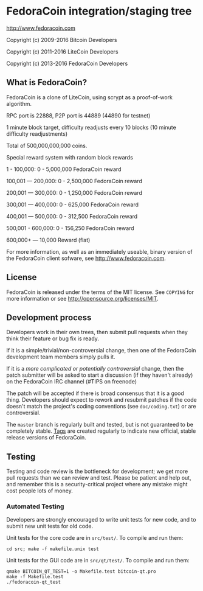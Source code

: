 FedoraCoin integration/staging tree
================================

http://www.fedoracoin.com

Copyright (c) 2009-2016 Bitcoin Developers

Copyright (c) 2011-2016 LiteCoin Developers

Copyright (c) 2013-2016 FedoraCoin Developers

What is FedoraCoin?
----------------

FedoraCoin is a clone of LiteCoin, using scrypt as a proof-of-work algorithm.

RPC port is 22888, P2P port is 44889 (44890 for testnet)

1 minute block target, difficulty readjusts every 10 blocks (10 minute difficulty readjustments)

Total of 500,000,000,000 coins. 

Special reward system with random block rewards

1 - 100,000: 0 - 5,000,000 FedoraCoin reward 

100,001 — 200,000: 0 - 2,500,000 FedoraCoin reward 

200,001 — 300,000: 0 - 1,250,000 FedoraCoin reward 

300,001 — 400,000: 0 - 625,000 FedoraCoin reward 

400,001 — 500,000: 0 - 312,500 FedoraCoin reward 

500,001 - 600,000: 0 - 156,250 FedoraCoin reward

600,000+ — 10,000 Reward (flat)

For more information, as well as an immediately useable, binary version of
the FedoraCoin client sofware, see http://www.fedoracoin.com.

License
-------

FedoraCoin is released under the terms of the MIT license. See `COPYING` for more
information or see http://opensource.org/licenses/MIT.

Development process
-------------------

Developers work in their own trees, then submit pull requests when they think
their feature or bug fix is ready.

If it is a simple/trivial/non-controversial change, then one of the FedoraCoin
development team members simply pulls it.

If it is a *more complicated or potentially controversial* change, then the patch
submitter will be asked to start a discussion (if they haven't already) on the
FedoraCoin IRC channel (#TIPS on freenode)

The patch will be accepted if there is broad consensus that it is a good thing.
Developers should expect to rework and resubmit patches if the code doesn't
match the project's coding conventions (see `doc/coding.txt`) or are
controversial.

The `master` branch is regularly built and tested, but is not guaranteed to be
completely stable. [Tags](https://github.com/FedoraCoinTiPS/FedoraCoin/tags) are created
regularly to indicate new official, stable release versions of FedoraCoin.

Testing
-------

Testing and code review is the bottleneck for development; we get more pull
requests than we can review and test. Please be patient and help out, and
remember this is a security-critical project where any mistake might cost people
lots of money.

### Automated Testing

Developers are strongly encouraged to write unit tests for new code, and to
submit new unit tests for old code.

Unit tests for the core code are in `src/test/`. To compile and run them:

    cd src; make -f makefile.unix test

Unit tests for the GUI code are in `src/qt/test/`. To compile and run them:

    qmake BITCOIN_QT_TEST=1 -o Makefile.test bitcoin-qt.pro
    make -f Makefile.test
    ./fedoracoin-qt_test
